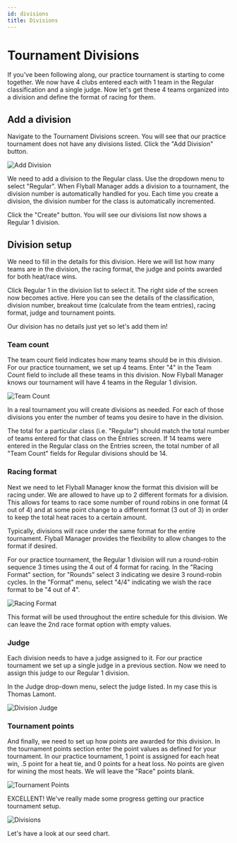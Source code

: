```yaml
---
id: divisions
title: Divisions
---
```


# Tournament Divisions

If you've been following along, our practice tournament is starting to come together. We now have 4 clubs entered each with 1 team in the Regular classification and a single judge. Now let's get these 4 teams organized into a division and define the format of racing for them.

## Add a division

Navigate to the Tournament Divisions screen. You will see that our practice tournament does not have any divisions listed. Click the "Add Division" button.

![Add Division](/img/divisions-add-division.png)

We need to add a division to the Regular class. Use the dropdown menu to select "Regular". When Flyball Manager adds a division to a tournament, the division number is automatically handled for you. Each time you create a division, the division number for the class is automatically incremented.

Click the "Create" button. You will see our divisions list now shows a Regular 1 division.

## Division setup

We need to fill in the details for this division. Here we will list how many teams are in the division, the racing format, the judge and points awarded for both heat/race wins.

Click Regular 1 in the division list to select it. The right side of the screen now becomes active. Here you can see the details of the classification, division number, breakout time (calculate from the team entries), racing format, judge and tournament points.

Our division has no details just yet so let's add them in!

### Team count

The team count field indicates how many teams should be in this division. For our practice tournament, we set up 4 teams. Enter "4" in the Team Count field to include all these teams in this division. Now Flyball Manager knows our tournament will have 4 teams in the Regular 1 division.

![Team Count](/img/divisions-team-count.png)

In a real tournament you will create divisions as needed. For each of those divisions you enter the number of teams you desire to have in the division.

The total for a particular class (i.e. "Regular") should match the total number of teams entered for that class on the Entries screen. If 14 teams were entered in the Regular class on the Entries screen, the total number of all "Team Count" fields for Regular divisions should be 14.

### Racing format

Next we need to let Flyball Manager know the format this division will be racing under. We are allowed to have up to 2 different formats for a division. This allows for teams to race some number of round robins in one format (4 out of 4) and at some point change to a different format (3 out of 3) in order to keep the total heat races to a certain amount.

Typically, divisions will race under the same format for the entire tournament. Flyball Manager provides the flexibility to allow changes to the format if desired.

For our practice tournament, the Regular 1 division will run a round-robin sequence 3 times using the 4 out of 4 format for racing. In the "Racing Format" section, for "Rounds" select 3 indicating we desire 3 round-robin cycles. In the "Format" menu, select "4/4" indicating we wish the race format to be "4 out of 4".

![Racing Format](/img/divisions-racing-format.png)

This format will be used throughout the entire schedule for this division. We can leave the 2nd race format option with empty values.

### Judge

Each division needs to have a judge assigned to it. For our practice tournament we set up a single judge in a previous section. Now we need to assign this judge to our Regular 1 division.

In the Judge drop-down menu, select the judge listed. In my case this is Thomas Lamont.

![Division Judge](/img/divisions-judge.png)

### Tournament points

And finally, we need to set up how points are awarded for this division. In the tournament points section enter the point values as defined for your tournament. In our practice tournament, 1 point is assigned for each heat win, .5 point for a heat tie, and 0 points for a heat loss. No points are given for wining the most heats. We will leave the "Race" points blank.

![Tournament Points](/img/divisions-tournament-points.png)

EXCELLENT! We've really made some progress getting our practice tournament setup.

![Divisions](/img/divisions-screen.png)

Let's have a look at our seed chart.
